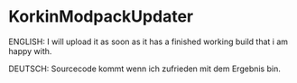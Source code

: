 # KorkinModpackUpdater
ENGLISH:
I will upload it as soon as it has a finished working build that i am happy with.

DEUTSCH:
Sourcecode kommt wenn ich zufrieden mit dem Ergebnis bin.

